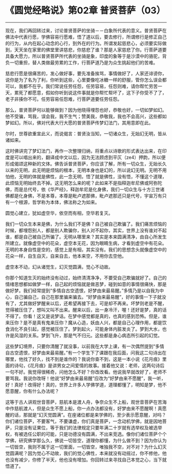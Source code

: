 # 《圆觉经略说》第02章 普贤菩萨（03）

------

现在，我们再回转过来，讨论普贤菩萨的坐骑－－白象所代表的意义。普贤菩萨在佛法中代表行愿，学佛容易行愿难，悟了道以后，要去修行，所谓修行是修正自己的行为，从内在起心动念的心行，到外在的行为。所谓发起慈悲心，必须要实际做到，天天坐在家里的佛堂里讲慈悲，你慈悲了谁？那是人家慈悲了你。行菩萨道要具备大愿力，所以普贤菩萨所代表的坐骑是象，印度的象等于是沙漠中的骆驼，背负一切重担，替人类做最劳累的工作，行菩萨道乃是为众生挑起他们的苦难。

慈悲行愿是很痛苦的，发心做好事，要先准备挨骂，事情做好了，人家还诽谤你，说你是为了名为了利，你听到这些，心里要像吃冰糖一样的舒服，管你怎么误会都可以，我都不在乎。我们常说任劳任怨，任劳容易，任怨则难，请你帮忙劳苦一天，累死了都愿意，假如你听到说这件事就是你帮忙帮坏了，这下子你受不了了，老子非揍你不可。任劳容易任怨难，行菩萨道要任劳任怨。

那么，普贤菩萨何以能够做到？因为他晓得埋怨也好，恭敬也好，一切如梦如幻。他不受骗，骂我，误会我，我不生气；赞美我，恭敬我，我也不会高兴，这些都如梦如幻。所以，佛对代表大行大愿的普贤菩萨传梦幻法门，其用意即在此。

尔时，世尊欲重宣此义，而说偈言：普贤汝当知，一切诸众生，无始幻无明，皆从诸如来。

这时佛讲完了梦幻法门，再作一次整理归纳，将重点以诗歌的形式表达出来，在印度是可以唱出来的，翻译成中文以后，因为无法顾虑到平仄（ze4）押韵，所以便形成偈颂这种新的文体。佛告诉普贤菩萨，你应该了解，所有一切众生，无始长久以来的无明，此无明是烦恼的根本，无明本身也是幻的，所以说幻无明。无明不用怕他，无明的体就是佛性，此一念无明，悟了就是佛性，没有悟，不懂这个道理，此烦恼无明始终去不掉。这无明怎么来的呢？此如来不是指释迦牟尼佛或阿弥陀佛，而是总代号，依《华严经》，释迦牟尼是化身佛，我们一切众生与十方三世诸佛都是化身佛，不是本尊，本尊是毗卢遮那佛，毗卢遮那还只是代号，宇宙万有只有一个根源，哲学称为本体，佛法称之为如来。

圆觉心建立，犹如虚空华，依空而有相，空华若复灭。

我们一切众生本来是佛，为什么我们不是佛？自己被自己欺骗了。我们痛苦烦恼的时候，都埋怨别人，都是别人欺骗你，别人对不起你，其实，世界上没有谁对不起谁，都是自己被自己所骗了。无明从哪里来？其实是本来圆满清净，由自心所发生所建立。就像虚空中的花朵，虚空本无花，因为眼睛生病，才看到虚空中有花朵。无明的本身自性是空的，感觉上是有相，其实没有。我们的思想念头就像虚空中的花朵一样，自生自灭，自来自去，他本来空，不用你去空他。

虚空本不动，幻从诸觉生，幻灭觉圆满，觉心不动故。

你那个知道生灭的始终没有动过，始终清清净净，不要受自己欺骗就好了。自己的情绪思想都如做梦一样，自己起的烦恼就是做恶梦，碰到如意的事情很痛快，那是做好梦。我们经常提到“多情自古空遗恨，好梦由来最易醒。”多情乃是以自我为中心，自己骗自己，自己在那里骗来骗去。“好梦由来最易醒”，好的事情一下子就没有了，尤其做好梦醒来以后，还希望再接下去，可是却不再来。坏梦则老是不醒，觉得被压住了，想叫又叫不出来。醒来以后，出一身冷汗，喔！还好是梦，真的话不得了。你看！这又是说梦话。在梦中感觉都是真的，也真的感到恐怖。但是，谁来压你？是不是真有鬼来压你？魔从心造，妖由人兴，都是自己心理作用，都是饮食消化不良引起，感觉被压住了。梦到起火，可能身体内脏发炎了。梦到大水，也许是风湿的关系。梦到飞升，那是气不归元。这些都是身心病态所引起的幻觉。

这些梦幻境界，只要你清醒了就没事，以前我在大学上课，有一次偶然提到“多情自古空遗恨，好梦由来最易醒。”有一个学生下了课跟在我后面，问我这二句诗出在哪里，他找了好久，找不到是谁作的？我说你查不到，这是一本小说《花月痕》里面的诗句，《花月痕》是讲男女之间爱情的故事。接着他又说：老师，这两句诗后一句不好。我觉得很稀奇，问他怎么不好？你改改看。他说我早就改好了，老师不要骂我。我说你改呀！他说“好梦由来最易醒”应改为“好梦由来不愿醒”，我一听，好！真好！改得好！真的，世界上许多人学佛学道，道理都懂了，明知是梦，他不愿意醒，你有什么办法呢？

这等于古人讲观世音菩萨，慈航本是渡人舟，争奈众生不上船，观世音菩萨在苦海中作慈航渡人，但是众生不愿上船，你一点办法都没有，好梦由来不愿醒啊！真愿醒的话，那就是“幻灭觉圆满”。在座诸位都是来学佛的，至少表示愿意醒，对吗？你们诸位菩萨，不要客气，不要谦虚，你们真是菩萨，一念动机学佛，就是因地菩萨，只是没有证果位，等于我们的法律规定只要年满二十岁就有选举权及被选举权，有被选任公职的可能，只是功德没有圆满，不出来竞选。像你们诸位菩萨个个学佛，研究佛学那么久，佛说一切皆空，道理你都懂，为什么做不到？因为你认为一切皆空，我则不属于这一切里面，一切皆空，唯独我不空，对不对？为什么幻灭觉圆满呢？因为觉心不动故，我们的觉心佛性，本来就没有动摇过，你不修他，他也没有减少，你修了半天，他也没有增加。你回转过来寻找自己本觉之心，当下就悟道了。

